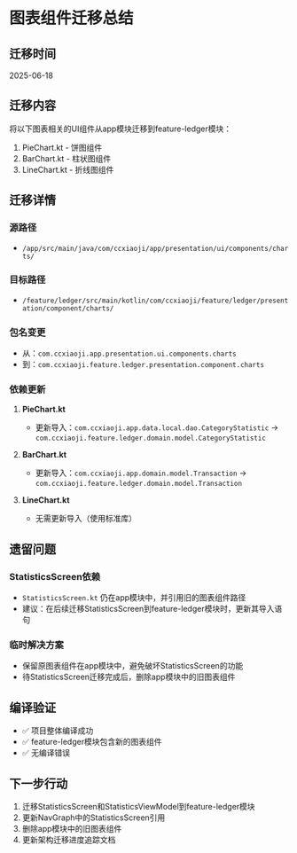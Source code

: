 # 图表组件迁移总结

## 迁移时间
2025-06-18

## 迁移内容
将以下图表相关的UI组件从app模块迁移到feature-ledger模块：
1. PieChart.kt - 饼图组件
2. BarChart.kt - 柱状图组件  
3. LineChart.kt - 折线图组件

## 迁移详情

### 源路径
- `/app/src/main/java/com/ccxiaoji/app/presentation/ui/components/charts/`

### 目标路径
- `/feature/ledger/src/main/kotlin/com/ccxiaoji/feature/ledger/presentation/component/charts/`

### 包名变更
- 从：`com.ccxiaoji.app.presentation.ui.components.charts`
- 到：`com.ccxiaoji.feature.ledger.presentation.component.charts`

### 依赖更新
1. **PieChart.kt**
   - 更新导入：`com.ccxiaoji.app.data.local.dao.CategoryStatistic` → `com.ccxiaoji.feature.ledger.domain.model.CategoryStatistic`

2. **BarChart.kt**
   - 更新导入：`com.ccxiaoji.app.domain.model.Transaction` → `com.ccxiaoji.feature.ledger.domain.model.Transaction`

3. **LineChart.kt**
   - 无需更新导入（使用标准库）

## 遗留问题

### StatisticsScreen依赖
- `StatisticsScreen.kt` 仍在app模块中，并引用旧的图表组件路径
- 建议：在后续迁移StatisticsScreen到feature-ledger模块时，更新其导入语句

### 临时解决方案
- 保留原图表组件在app模块中，避免破坏StatisticsScreen的功能
- 待StatisticsScreen迁移完成后，删除app模块中的旧图表组件

## 编译验证
- ✅ 项目整体编译成功
- ✅ feature-ledger模块包含新的图表组件
- ✅ 无编译错误

## 下一步行动
1. 迁移StatisticsScreen和StatisticsViewModel到feature-ledger模块
2. 更新NavGraph中的StatisticsScreen引用
3. 删除app模块中的旧图表组件
4. 更新架构迁移进度追踪文档
